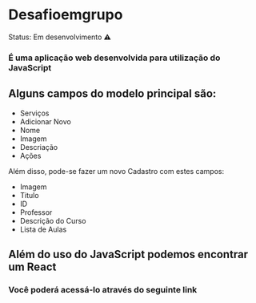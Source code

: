 # Desafioemgrupo

Status: Em desenvolvimento ⚠️

### É uma aplicação web desenvolvida para utilização do JavaScript

## Alguns campos do modelo principal são:

+ Serviços
+ Adicionar Novo
+ Nome
+ Imagem
+ Descriação
+ Ações

Além disso, pode-se fazer um novo Cadastro com estes campos:

+ Imagem
+ Titulo
+ ID
+ Professor
+ Descrição do Curso
+ Lista de Aulas

## Além do uso do JavaScript podemos encontrar um React

### Você poderá acessá-lo através do seguinte link
